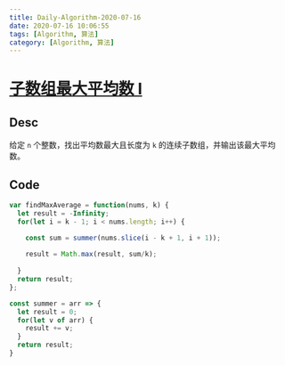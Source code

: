 ```yaml
---
title: Daily-Algorithm-2020-07-16
date: 2020-07-16 10:06:55
tags: [Algorithm, 算法]
category: [Algorithm, 算法]
---
```


#  [子数组最大平均数 I](https://leetcode-cn.com/problems/maximum-average-subarray-i/)

## Desc

给定 `n` 个整数，找出平均数最大且长度为 `k` 的连续子数组，并输出该最大平均数。



## Code

```js
var findMaxAverage = function(nums, k) {
  let result = -Infinity;
  for(let i = k - 1; i < nums.length; i++) {

    const sum = summer(nums.slice(i - k + 1, i + 1));
    
    result = Math.max(result, sum/k);
    
  }
  return result;
};

const summer = arr => {
  let result = 0;
  for(let v of arr) {
    result += v;
  }
  return result;
}
```

